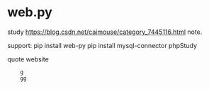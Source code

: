 # web.py

study https://blog.csdn.net/caimouse/category_7445116.html note.

support:
pip install web-py
pip install mysql-connector
phpStudy

quote website

		g
		gg
		